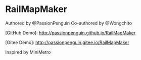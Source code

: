 # RailMapMaker
Authored by @PassionPenguin
Co-authored by @Wongchito

\[GitHub Demo]: http://passionpenguin.github.io/RailMapMaker

\[Gitee Demo]: http://passionpenguin.gitee.io/RailMapMaker

Inspired by MiniMetro